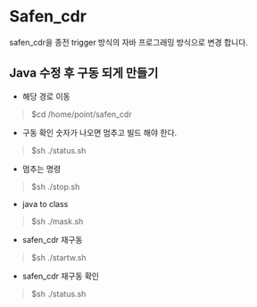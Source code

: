 # Safen_cdr
safen_cdr을 종전 trigger 방식의 자바 프로그래밍 방식으로 변경 합니다.

## Java 수정 후 구동 되게 만들기
- 해당 경로 이동
> $cd /home/point/safen_cdr

- 구동 확인 숫자가 나오면 멈추고 빌드 해야 한다.
> $sh ./status.sh

- 멈추는 명령 
> $sh ./stop.sh

- java to class
> $sh ./mask.sh

- safen_cdr 재구동
> $sh ./startw.sh

- safen_cdr 재구동 확인
> $sh ./status.sh


